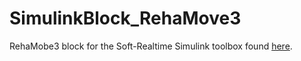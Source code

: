 # SimulinkBlock_RehaMove3
RehaMobe3 block for the Soft-Realtime Simulink toolbox found [here](https://github.com/worldwidemv/SimulinkToolchain).
